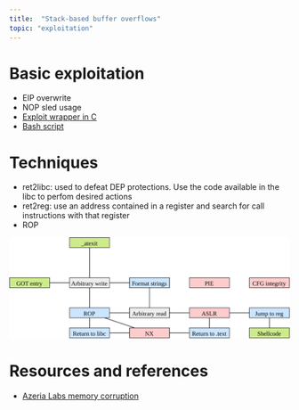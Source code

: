```yaml
---
title:  "Stack-based buffer overflows"
topic: "exploitation"
---
```

# Basic exploitation
* EIP overwrite
* NOP sled usage
* [Exploit wrapper in C](https://github.com/greglan/sec-tools/blob/master/shellcode_wrapper.c)
* [Bash script](https://github.com/greglan/sec-tools/blob/master/try_exploit.sh)

# Techniques
* ret2libc: used to defeat DEP protections. Use the code available in the libc to perfom desired actions
* ret2reg: use an address contained in a register and search for call instructions with that register
* ROP

![techniques](/assets/binary-exploitation-techniques.svg)


# Resources and references
* [Azeria Labs memory corruption](https://azeria-labs.com/process-memory-and-memory-corruption/)
